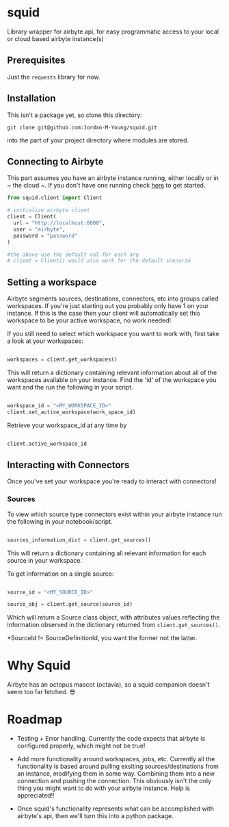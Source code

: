 # squid
Library wrapper for airbyte api, for easy programmatic access to your local or cloud based airbyte instance(s)

## Prerequisites

Just the `requests` library for now.

## Installation

This isn't a package yet, so clone this directory:

```shell
git clone git@github.com:Jordan-M-Young/squid.git
```
into the part of your project directory where modules are stored.


## Connecting to Airbyte

This part assumes you have an airbyte instance running, either locally or in ~ the cloud ~.
If you don't have one running check [here](https://docs.airbyte.com/category/deploy-airbyte-open-source) to get started.


```python
from squid.client import Client

# initialize airbyte client
client = Client(
  url = "http://localhost:8000",
  user = "airbyte",
  password = "password"
)

#the above use the default val for each arg
# client = Client() would also work for the default scenario
```


## Setting a workspace

Airbyte segments sources, destinations, connectors, etc into groups called workspaces. If you're just starting out you probably only have 1 on your instance. If this is the case then your client will automatically set this workspace to be your active workspace, no work needed! 


If you still need to select which workspace you want to work with, first take a look at your workspaces:

```python

workspaces = client.get_workspaces()

```

This will return a dictionary containing relevant information about all of the workspaces available on your instance. Find the 'id' of the workspace you want and the run the following in your script.

```python

workspace_id = "<MY_WORKSPACE_ID>"
client.set_active_workspace(work_space_id)

```

Retrieve your workspace_id at any time by

```python

client.active_workspace_id

```


## Interacting with Connectors

Once you've set your workspace you're ready to interact with connectors! 

### Sources

To view which source type connectors exist within your airbyte instance run the following in your notebook/script.

```python

sources_information_dict = client.get_sources()

```

This will return a dictionary containing all relevant information for each source in your workspace.

To get information on a single source:

```python

source_id = "<MY_SOURCE_ID>"

source_obj = client.get_source(source_id)

```

Which will return a Source class object, with attributes values reflecting the information observed in the dictionary returned from `client.get_sources()`.

*SourceId != SourceDefinitionId, you want the former not the latter.

# Why Squid

Airbyte has an octopus mascot (octavia), so a squid companion doesn't seem too far fetched. :sunglasses:


# Roadmap

- Testing + Error handling. Currently the code expects that airbyte is configured properly, which might not be true!

- Add more functionality around workspaces, jobs, etc. Currently all the functionality is based around pulling exsiting sources/destinations from an instance, modifying them in some way. Combining them into a new connection and pushing the connection. This obviously isn't the only thing you might want to do with your airbyte instance. Help is appreciated!!

 - Once squid's functionality represents what can be accomplished with airbyte's api, then we'll turn this into a python package.
